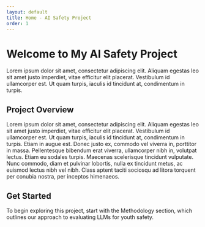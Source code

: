 ```yaml
---
layout: default
title: Home - AI Safety Project
order: 1
---
```


# Welcome to My AI Safety Project

Lorem ipsum dolor sit amet, consectetur adipiscing elit. Aliquam egestas leo sit amet justo imperdiet, vitae efficitur elit placerat. Vestibulum id ullamcorper est. Ut quam turpis, iaculis id tincidunt at, condimentum in turpis. 

## Project Overview

Lorem ipsum dolor sit amet, consectetur adipiscing elit. Aliquam egestas leo sit amet justo imperdiet, vitae efficitur elit placerat. Vestibulum id ullamcorper est. Ut quam turpis, iaculis id tincidunt at, condimentum in turpis. Etiam in augue est. Donec justo ex, commodo vel viverra in, porttitor in massa. Pellentesque bibendum erat viverra, ullamcorper nibh in, volutpat lectus. Etiam eu sodales turpis. Maecenas scelerisque tincidunt vulputate. Nunc commodo, diam et pulvinar lobortis, nulla ex tincidunt metus, ac euismod lectus nibh vel nibh. Class aptent taciti sociosqu ad litora torquent per conubia nostra, per inceptos himenaeos.

## Get Started

To begin exploring this project, start with the Methodology section, which outlines our approach to evaluating LLMs for youth safety.
